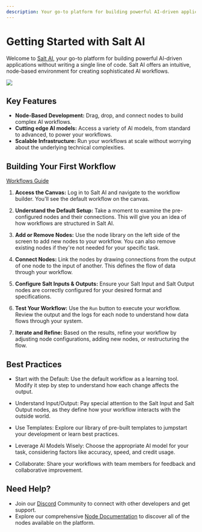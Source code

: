 ```yaml
---
description: Your go-to platform for building powerful AI-driven applications without writing a single line of code.
---
```


# Getting Started with Salt AI

Welcome to [Salt AI](https://getsalt.ai), your go-to platform for building powerful AI-driven applications without writing a single line of code. Salt AI offers an intuitive, node-based environment for creating sophisticated AI workflows.

<img src="/images/salt-hero.jpg" class='rounded-lg'>

## Key Features

- **Node-Based Development:** Drag, drop, and connect nodes to build complex AI workflows.
- **Cutting edge AI models:** Access a variety of AI models, from standard to advanced, to power your workflows.
- **Scalable Infrastructure:** Run your workflows at scale without worrying about the underlying technical complexities.

## Building Your First Workflow

[Workflows Guide](/workflows)

1. **Access the Canvas:** Log in to Salt AI and navigate to the workflow builder. You'll see the default workflow on the canvas.

2. **Understand the Default Setup:** Take a moment to examine the pre-configured nodes and their connections. This will give you an idea of how workflows are structured in Salt AI.

3. **Add or Remove Nodes:** Use the node library on the left side of the screen to add new nodes to your workflow. You can also remove existing nodes if they're not needed for your specific task.

4. **Connect Nodes:** Link the nodes by drawing connections from the output of one node to the input of another. This defines the flow of data through your workflow.

5. **Configure Salt Inputs & Outputs:** Ensure your Salt Input and Salt Output nodes are correctly configured for your desired format and specifications.

6. **Test Your Workflow:** Use the `Run` button to execute your workflow. Review the output and the logs for each node to understand how data flows through your system.

7. **Iterate and Refine:** Based on the results, refine your workflow by adjusting node configurations, adding new nodes, or restructuring the flow.

## Best Practices

- Start with the Default: Use the default workflow as a learning tool. Modify it step by step to understand how each change affects the output.

- Understand Input/Output: Pay special attention to the Salt Input and Salt Output nodes, as they define how your workflow interacts with the outside world.

- Use Templates: Explore our library of pre-built templates to jumpstart your development or learn best practices.

- Leverage AI Models Wisely: Choose the appropriate AI model for your task, considering factors like accuracy, speed, and credit usage.

- Collaborate: Share your workflows with team members for feedback and collaborative improvement.

## Need Help?

- Join our [Discord](https://discord.gg/saltai) Community to connect with other developers and get support.
- Explore our comprehensive [Node Documentation](https://docs.getsalt.ai/md/) to discover all of the nodes available on the platform.
